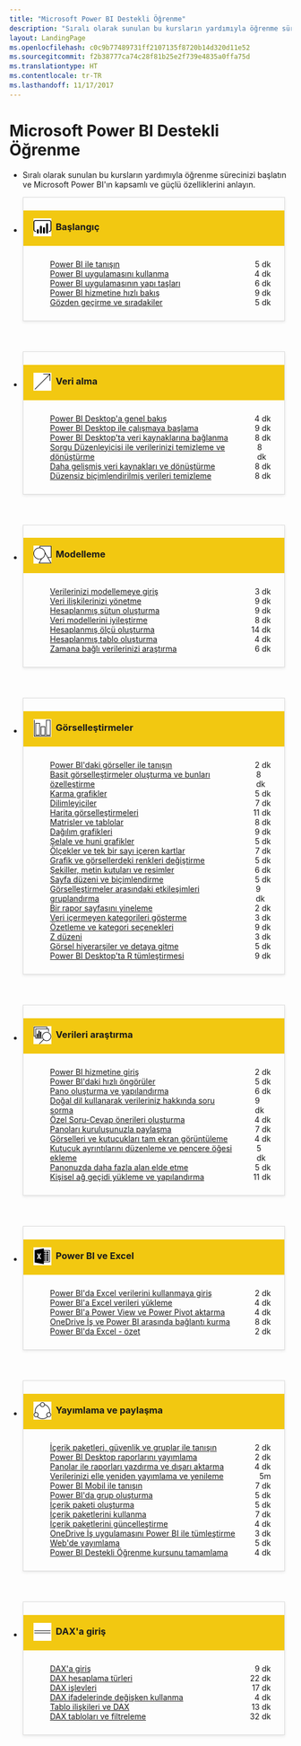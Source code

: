 ```yaml
---
title: "Microsoft Power BI Destekli Öğrenme"
description: "Sıralı olarak sunulan bu kursların yardımıyla öğrenme sürecinizi başlatın ve Microsoft Power BI'ın kapsamlı ve güçlü özelliklerini anlayın."
layout: LandingPage
ms.openlocfilehash: c0c9b77489731ff2107135f8720b14d320d11e52
ms.sourcegitcommit: f2b38777ca74c28f81b25e2f739e4835a0ffa75d
ms.translationtype: HT
ms.contentlocale: tr-TR
ms.lasthandoff: 11/17/2017
---
```

<div id="main" class="v2">
    <div class="container">
        <h1>Microsoft Power BI Destekli Öğrenme</h1>
        <ul id="databases" class="cardsL panelContent" style="display: block; margin: 0px;">
          <li class="fullSpan">
              <div class="container intro">
                  <p>Sıralı olarak sunulan bu kursların yardımıyla öğrenme sürecinizi başlatın ve Microsoft Power BI'ın kapsamlı ve güçlü özelliklerini anlayın.</p>
              </div>
          </li>
          <li>
            <div class="cardSize">
                <div class="cardPadding">
                  <div class="card" style="padding: 0 12px 54px 0;">
                      <div class="cardText" style="box-shadow: 0 2px 5px #e8e8e8; border: 1px solid #dbdbdb;">
                          <h3 class="bgdAccent1" style="padding: 8px; display: flex; background: #f2c811; font-weight: bold; border-bottom: 0; margin-bottom: 0; line-height: 42px">
                            <div class="cardImageOuter" style="margin: 0 8px 0 10px;">
                              <div class="cardImage" style="width: 32px;">
                                <img src="media/logo_power-bi.svg" alt="" data-linktype="absolute-path" class="x-hidden-focus" style="position: relative; top: 6px;">
                              </div>
                            </div>
Başlangıç </h3>
                          <ul class="noBullet" style="margin: 24px;">
                              <li style="display: flex; justify-content: space-between;">
                                <a class="barLink" href="gettingstarted.yml#step-1">Power BI ile tanışın</a>
                                <span style="margin-left: 32px; align-self: center;">5 dk</span>
                              </li>
                              <li style="display: flex; justify-content: space-between;">
                                <a class="barLink" href="gettingstarted.yml#step-2">Power BI uygulamasını kullanma</a>
                                <span style="margin-left: 32px; align-self: center;">4 dk</span>
                              </li>
                              <li style="display: flex; justify-content: space-between;">
                                <a class="barLink" href="gettingstarted.yml#step-3">Power BI uygulamasının yapı taşları</a>
                                <span style="margin-left: 32px; align-self: center;">6 dk</span>
                              </li>
                              <li style="display: flex; justify-content: space-between;">
                                <a class="barLink" href="gettingstarted.yml#step-4">Power BI hizmetine hızlı bakış</a>
                                <span style="margin-left: 32px; align-self: center;">9 dk</span>
                              </li>
                              <li style="display: flex; justify-content: space-between;">
                                <a class="barLink" href="gettingstarted.yml#step-5">Gözden geçirme ve sıradakiler</a>
                                <span style="margin-left: 32px; align-self: center;">5 dk</span>
                              </li>
                          </ul>
                      </div>
                    </div>
                </div>
            </div>
          </li>
          <li>
            <div class="cardSize">
                <div class="cardPadding">
                  <div class="card" style="padding: 0 12px 54px 0;">
                      <div class="cardText" style="box-shadow: 0 2px 5px #e8e8e8; border: 1px solid #dbdbdb;">
                          <h3 class="bgdAccent1" style="padding: 8px; display: flex; background: #f2c811; font-weight: bold; border-bottom: 0; margin-bottom: 0; line-height: 42px">
                            <div class="cardImageOuter" style="margin: 0 8px 0 10px;">
                              <div class="cardImage" style="width: 32px;">
                                <img src="media/pbi-getting-data.svg" alt="" data-linktype="absolute-path" class="x-hidden-focus" style="position: relative; top: 6px;">
                              </div>
                            </div>
Veri alma </h3>
                          <ul class="noBullet" style="margin: 24px;">
                              <li style="display: flex; justify-content: space-between;">
                                <a class="barLink" href="gettingdata.yml#step-1">Power BI Desktop'a genel bakış</a>
                                <span style="margin-left: 32px; align-self: center;">4 dk</span>
                              </li>
                              <li style="display: flex; justify-content: space-between;">
                                <a class="barLink" href="gettingdata.yml#step-2">Power BI Desktop ile çalışmaya başlama</a>
                                <span style="margin-left: 32px; align-self: center;">9 dk</span>
                              </li>
                              <li style="display: flex; justify-content: space-between;">
                                <a class="barLink" href="gettingdata.yml#step-3">Power BI Desktop'ta veri kaynaklarına bağlanma</a>
                                <span style="margin-left: 32px; align-self: center;">8 dk</span>
                              </li>
                              <li style="display: flex; justify-content: space-between;">
                                <a class="barLink" href="gettingdata.yml#step-4">Sorgu Düzenleyicisi ile verilerinizi temizleme ve dönüştürme</a>
                                <span style="margin-left: 32px; align-self: center;">8 dk</span>
                              </li>
                              <li style="display: flex; justify-content: space-between;">
                                <a class="barLink" href="gettingdata.yml#step-5">Daha gelişmiş veri kaynakları ve dönüştürme</a>
                                <span style="margin-left: 32px; align-self: center;">8 dk</span>
                              </li>
                              <li style="display: flex; justify-content: space-between;">
                                <a class="barLink" href="gettingdata.yml#step-6">Düzensiz biçimlendirilmiş verileri temizleme</a>
                                <span style="margin-left: 32px; align-self: center;">8 dk</span>
                              </li>
                          </ul>
                      </div>
                    </div>
                </div>
            </div>
          </li>
          <li>
            <div class="cardSize">
                <div class="cardPadding">
                  <div class="card" style="padding: 0 12px 54px 0;">
                      <div class="cardText" style="box-shadow: 0 2px 5px #e8e8e8; border: 1px solid #dbdbdb;">
                          <h3 class="bgdAccent1" style="padding: 8px; display: flex; background: #f2c811; font-weight: bold; border-bottom: 0; margin-bottom: 0; line-height: 42px">
                            <div class="cardImageOuter" style="margin: 0 8px 0 10px;">
                              <div class="cardImage" style="width: 32px;">
                                <img src="media/pbi-modeling.svg" alt="" data-linktype="absolute-path" class="x-hidden-focus" style="position: relative; top: 6px;">
                              </div>
                            </div>
Modelleme </h3>
                          <ul class="noBullet" style="margin: 24px;">
                              <li style="display: flex; justify-content: space-between;">
                                <a class="barLink" href="modeling.yml#step-1">Verilerinizi modellemeye giriş</a>
                                <span style="margin-left: 32px; align-self: center;">3 dk</span>
                              </li>
                              <li style="display: flex; justify-content: space-between;">
                                <a class="barLink" href="modeling.yml#step-2">Veri ilişkilerinizi yönetme</a>
                                <span style="margin-left: 32px; align-self: center;">9 dk</span>
                              </li>
                              <li style="display: flex; justify-content: space-between;">
                                <a class="barLink" href="modeling.yml#step-3">Hesaplanmış sütun oluşturma</a>
                                <span style="margin-left: 32px; align-self: center;">9 dk</span>
                              </li>
                              <li style="display: flex; justify-content: space-between;">
                                <a class="barLink" href="modeling.yml#step-4">Veri modellerini iyileştirme</a>
                                <span style="margin-left: 32px; align-self: center;">8 dk</span>
                              </li>
                              <li style="display: flex; justify-content: space-between;">
                                <a class="barLink" href="modeling.yml#step-5">Hesaplanmış ölçü oluşturma</a>
                                <span style="margin-left: 32px; align-self: center;">14 dk</span>
                              </li>
                              <li style="display: flex; justify-content: space-between;">
                                <a class="barLink" href="modeling.yml#step-6">Hesaplanmış tablo oluşturma</a>
                                <span style="margin-left: 32px; align-self: center;">4 dk</span>
                              </li>
                              <li style="display: flex; justify-content: space-between;">
                                <a class="barLink" href="modeling.yml#step-7">Zamana bağlı verilerinizi araştırma</a>
                                <span style="margin-left: 32px; align-self: center;">6 dk</span>
                              </li>
                          </ul>
                      </div>
                    </div>
                </div>
            </div>
          </li>
          <li>
            <div class="cardSize">
                <div class="cardPadding">
                  <div class="card" style="padding: 0 12px 54px 0;">
                      <div class="cardText" style="box-shadow: 0 2px 5px #e8e8e8; border: 1px solid #dbdbdb;">
                          <h3 class="bgdAccent1" style="padding: 8px; display: flex; background: #f2c811; font-weight: bold; border-bottom: 0; margin-bottom: 0; line-height: 42px">
                            <div class="cardImageOuter" style="margin: 0 8px 0 10px;">
                              <div class="cardImage" style="width: 32px;">
                                <img src="media/pbi-visualizations.svg" alt="" data-linktype="absolute-path" class="x-hidden-focus" style="position: relative; top: 6px;">
                              </div>
                            </div>
Görselleştirmeler </h3>
                          <ul class="noBullet" style="margin: 24px;">
                              <li style="display: flex; justify-content: space-between;">
                                <a class="barLink" href="visualizations.yml#step-1">Power BI'daki görseller ile tanışın</a>
                                <span style="margin-left: 32px; align-self: center;">2 dk</span>
                              </li>
                              <li style="display: flex; justify-content: space-between;">
                                <a class="barLink" href="visualizations.yml#step-2">Basit görselleştirmeler oluşturma ve bunları özelleştirme</a>
                                <span style="margin-left: 32px; align-self: center;">8 dk</span>
                              </li>
                              <li style="display: flex; justify-content: space-between;">
                                <a class="barLink" href="visualizations.yml#step-3">Karma grafikler</a>
                                <span style="margin-left: 32px; align-self: center;">5 dk</span>
                              </li>
                              <li style="display: flex; justify-content: space-between;">
                                <a class="barLink" href="visualizations.yml#step-4">Dilimleyiciler</a>
                                <span style="margin-left: 32px; align-self: center;">7 dk</span>
                              </li>
                              <li style="display: flex; justify-content: space-between;">
                                <a class="barLink" href="visualizations.yml#step-5">Harita görselleştirmeleri</a>
                                <span style="margin-left: 32px; align-self: center;">11 dk</span>
                              </li>
                              <li style="display: flex; justify-content: space-between;">
                                <a class="barLink" href="visualizations.yml#step-6">Matrisler ve tablolar</a>
                                <span style="margin-left: 32px; align-self: center;">8 dk</span>
                              </li>
                              <li style="display: flex; justify-content: space-between;">
                                <a class="barLink" href="visualizations.yml#step-7">Dağılım grafikleri</a>
                                <span style="margin-left: 32px; align-self: center;">9 dk</span>
                              </li>
                              <li style="display: flex; justify-content: space-between;">
                                <a class="barLink" href="visualizations.yml#step-8">Şelale ve huni grafikler</a>
                                <span style="margin-left: 32px; align-self: center;">5 dk</span>
                              </li>
                              <li style="display: flex; justify-content: space-between;">
                                <a class="barLink" href="visualizations.yml#step-9">Ölçekler ve tek bir sayı içeren kartlar</a>
                                <span style="margin-left: 32px; align-self: center;">7 dk</span>
                              </li>
                              <li style="display: flex; justify-content: space-between;">
                                <a class="barLink" href="visualizations.yml#step-10">Grafik ve görsellerdeki renkleri değiştirme</a>
                                <span style="margin-left: 32px; align-self: center;">5 dk</span>
                              </li>
                              <li style="display: flex; justify-content: space-between;">
                                <a class="barLink" href="visualizations.yml#step-11">Şekiller, metin kutuları ve resimler</a>
                                <span style="margin-left: 32px; align-self: center;">6 dk</span>
                              </li>
                              <li style="display: flex; justify-content: space-between;">
                                <a class="barLink" href="visualizations.yml#step-12">Sayfa düzeni ve biçimlendirme</a>
                                <span style="margin-left: 32px; align-self: center;">5 dk</span>
                              </li>
                              <li style="display: flex; justify-content: space-between;">
                                <a class="barLink" href="visualizations.yml#step-13">Görselleştirmeler arasındaki etkileşimleri gruplandırma</a>
                                <span style="margin-left: 32px; align-self: center;">9 dk</span>
                              </li>
                              <li style="display: flex; justify-content: space-between;">
                                <a class="barLink" href="visualizations.yml#step-14">Bir rapor sayfasını yineleme</a>
                                <span style="margin-left: 32px; align-self: center;">2 dk</span>
                              </li>
                              <li style="display: flex; justify-content: space-between;">
                                <a class="barLink" href="visualizations.yml#step-15">Veri içermeyen kategorileri gösterme</a>
                                <span style="margin-left: 32px; align-self: center;">3 dk</span>
                              </li>
                              <li style="display: flex; justify-content: space-between;">
                                <a class="barLink" href="visualizations.yml#step-16">Özetleme ve kategori seçenekleri</a>
                                <span style="margin-left: 32px; align-self: center;">9 dk</span>
                              </li>
                              <li style="display: flex; justify-content: space-between;">
                                <a class="barLink" href="visualizations.yml#step-17">Z düzeni</a>
                                <span style="margin-left: 32px; align-self: center;">3 dk</span>
                              </li>
                              <li style="display: flex; justify-content: space-between;">
                                <a class="barLink" href="visualizations.yml#step-18">Görsel hiyerarşiler ve detaya gitme</a>
                                <span style="margin-left: 32px; align-self: center;">5 dk</span>
                              </li>
                              <li style="display: flex; justify-content: space-between;">
                                <a class="barLink" href="visualizations.yml#step-19">Power BI Desktop'ta R tümleştirmesi</a>
                                <span style="margin-left: 32px; align-self: center;">9 dk</span>
                              </li>
                          </ul>
                      </div>
                    </div>
                </div>
            </div>
          </li>
          <li>
            <div class="cardSize">
                <div class="cardPadding">
                  <div class="card" style="padding: 0 12px 54px 0;">
                      <div class="cardText" style="box-shadow: 0 2px 5px #e8e8e8; border: 1px solid #dbdbdb;">
                          <h3 class="bgdAccent1" style="padding: 8px; display: flex; background: #f2c811; font-weight: bold; border-bottom: 0; margin-bottom: 0; line-height: 42px">
                            <div class="cardImageOuter" style="margin: 0 8px 0 10px;">
                              <div class="cardImage" style="width: 32px;">
                                <img src="media/pbi-exploring-data.svg" alt="" data-linktype="absolute-path" class="x-hidden-focus" style="position: relative; top: 6px;">
                              </div>
                            </div>
Verileri araştırma </h3>
                          <ul class="noBullet" style="margin: 24px;">
                              <li style="display: flex; justify-content: space-between;">
                                <a class="barLink" href="exploringdata.yml#step-1">Power BI hizmetine giriş</a>
                                <span style="margin-left: 32px; align-self: center;">2 dk</span>
                              </li>
                              <li style="display: flex; justify-content: space-between;">
                                <a class="barLink" href="exploringdata.yml#step-2">Power BI'daki hızlı öngörüler</a>
                                <span style="margin-left: 32px; align-self: center;">5 dk</span>
                              </li>
                              <li style="display: flex; justify-content: space-between;">
                                <a class="barLink" href="exploringdata.yml#step-3">Pano oluşturma ve yapılandırma</a>
                                <span style="margin-left: 32px; align-self: center;">6 dk</span>
                              </li>
                              <li style="display: flex; justify-content: space-between;">
                                <a class="barLink" href="exploringdata.yml#step-4">Doğal dil kullanarak verileriniz hakkında soru sorma</a>
                                <span style="margin-left: 32px; align-self: center;">9 dk</span>
                              </li>
                              <li style="display: flex; justify-content: space-between;">
                                <a class="barLink" href="exploringdata.yml#step-5">Özel Soru-Cevap önerileri oluşturma</a>
                                <span style="margin-left: 32px; align-self: center;">4 dk</span>
                              </li>
                              <li style="display: flex; justify-content: space-between;">
                                <a class="barLink" href="exploringdata.yml#step-6">Panoları kuruluşunuzla paylaşma</a>
                                <span style="margin-left: 32px; align-self: center;">7 dk</span>
                              </li>
                              <li style="display: flex; justify-content: space-between;">
                                <a class="barLink" href="exploringdata.yml#step-7">Görselleri ve kutucukları tam ekran görüntüleme</a>
                                <span style="margin-left: 32px; align-self: center;">4 dk</span>
                              </li>
                              <li style="display: flex; justify-content: space-between;">
                                <a class="barLink" href="exploringdata.yml#step-8">Kutucuk ayrıntılarını düzenleme ve pencere öğesi ekleme</a>
                                <span style="margin-left: 32px; align-self: center;">5 dk</span>
                              </li>
                              <li style="display: flex; justify-content: space-between;">
                                <a class="barLink" href="exploringdata.yml#step-9">Panonuzda daha fazla alan elde etme</a>
                                <span style="margin-left: 32px; align-self: center;">5 dk</span>
                              </li>
                              <li style="display: flex; justify-content: space-between;">
                                <a class="barLink" href="exploringdata.yml#step-10">Kişisel ağ geçidi yükleme ve yapılandırma</a>
                                <span style="margin-left: 32px; align-self: center;">11 dk</span>
                              </li>
                          </ul>
                      </div>
                    </div>
                </div>
            </div>
          </li>
          <li>
            <div class="cardSize">
                <div class="cardPadding">
                  <div class="card" style="padding: 0 12px 54px 0;">
                      <div class="cardText" style="box-shadow: 0 2px 5px #e8e8e8; border: 1px solid #dbdbdb;">
                          <h3 class="bgdAccent1" style="padding: 8px; display: flex; background: #f2c811; font-weight: bold; border-bottom: 0; margin-bottom: 0; line-height: 42px">
                            <div class="cardImageOuter" style="margin: 0 8px 0 10px;">
                              <div class="cardImage" style="width: 32px;">
                                <img src="media/logo_excel-blk.svg" alt="" data-linktype="absolute-path" class="x-hidden-focus" style="position: relative; top: 6px;">
                              </div>
                            </div>
Power BI ve Excel </h3>
                          <ul class="noBullet" style="margin: 24px;">
                              <li style="display: flex; justify-content: space-between;">
                                <a class="barLink" href="powerbiandexcel.yml#step-1">Power BI'da Excel verilerini kullanmaya giriş</a>
                                <span style="margin-left: 32px; align-self: center;">2 dk</span>
                              </li>
                              <li style="display: flex; justify-content: space-between;">
                                <a class="barLink" href="powerbiandexcel.yml#step-2">Power BI'a Excel verileri yükleme</a>
                                <span style="margin-left: 32px; align-self: center;">4 dk</span>
                              </li>
                              <li style="display: flex; justify-content: space-between;">
                                <a class="barLink" href="powerbiandexcel.yml#step-3">Power BI'a Power View ve Power Pivot aktarma</a>
                                <span style="margin-left: 32px; align-self: center;">4 dk</span>
                              </li>
                              <li style="display: flex; justify-content: space-between;">
                                <a class="barLink" href="powerbiandexcel.yml#step-4">OneDrive İş ve Power BI arasında bağlantı kurma</a>
                                <span style="margin-left: 32px; align-self: center;">8 dk</span>
                              </li>
                              <li style="display: flex; justify-content: space-between;">
                                <a class="barLink" href="powerbiandexcel.yml#step-5">Power BI'da Excel - özet</a>
                                <span style="margin-left: 32px; align-self: center;">2 dk</span>
                              </li>
                          </ul>
                      </div>
                    </div>
                </div>
            </div>
          </li>
          <li>
            <div class="cardSize">
                <div class="cardPadding">
                  <div class="card" style="padding: 0 12px 54px 0;">
                      <div class="cardText" style="box-shadow: 0 2px 5px #e8e8e8; border: 1px solid #dbdbdb;">
                          <h3 class="bgdAccent1" style="padding: 8px; display: flex; background: #f2c811; font-weight: bold; border-bottom: 0; margin-bottom: 0; line-height: 42px">
                            <div class="cardImageOuter" style="margin: 0 8px 0 10px;">
                              <div class="cardImage" style="width: 32px;">
                                <img src="media/pbi-pub-sharing.svg" alt="" data-linktype="absolute-path" class="x-hidden-focus" style="position: relative; top: 6px;">
                              </div>
                            </div>
Yayımlama ve paylaşma </h3>
                          <ul class="noBullet" style="margin: 24px;">
                              <li style="display: flex; justify-content: space-between;">
                                <a class="barLink" href="publishingandsharing.yml#step-1">İçerik paketleri, güvenlik ve gruplar ile tanışın</a>
                                <span style="margin-left: 32px; align-self: center;">2 dk</span>
                              </li>
                              <li style="display: flex; justify-content: space-between;">
                                <a class="barLink" href="publishingandsharing.yml#step-2">Power BI Desktop raporlarını yayımlama</a>
                                <span style="margin-left: 32px; align-self: center;">2 dk</span>
                              </li>
                              <li style="display: flex; justify-content: space-between;">
                                <a class="barLink" href="publishingandsharing.yml#step-3">Panolar ile raporları yazdırma ve dışarı aktarma</a>
                                <span style="margin-left: 32px; align-self: center;">4 dk</span>
                              </li>
                              <li style="display: flex; justify-content: space-between;">
                                <a class="barLink" href="publishingandsharing.yml#step-4">Verilerinizi elle yeniden yayımlama ve yenileme</a>
                                <span style="margin-left: 32px; align-self: center;">5m</span>
                              </li>
                              <li style="display: flex; justify-content: space-between;">
                                <a class="barLink" href="publishingandsharing.yml#step-5">Power BI Mobil ile tanışın</a>
                                <span style="margin-left: 32px; align-self: center;">7 dk</span>
                              </li>
                              <li style="display: flex; justify-content: space-between;">
                                <a class="barLink" href="publishingandsharing.yml#step-6">Power BI'da grup oluşturma</a>
                                <span style="margin-left: 32px; align-self: center;">5 dk</span>
                              </li>
                              <li style="display: flex; justify-content: space-between;">
                                <a class="barLink" href="publishingandsharing.yml#step-7">İçerik paketi oluşturma</a>
                                <span style="margin-left: 32px; align-self: center;">5 dk</span>
                              </li>
                              <li style="display: flex; justify-content: space-between;">
                                <a class="barLink" href="publishingandsharing.yml#step-8">İçerik paketlerini kullanma</a>
                                <span style="margin-left: 32px; align-self: center;">7 dk</span>
                              </li>
                              <li style="display: flex; justify-content: space-between;">
                                <a class="barLink" href="publishingandsharing.yml#step-9">İçerik paketlerini güncelleştirme</a>
                                <span style="margin-left: 32px; align-self: center;">4 dk</span>
                              </li>
                              <li style="display: flex; justify-content: space-between;">
                                <a class="barLink" href="publishingandsharing.yml#step-10">OneDrive İş uygulamasını Power BI ile tümleştirme</a>
                                <span style="margin-left: 32px; align-self: center;">3 dk</span>
                              </li>
                              <li style="display: flex; justify-content: space-between;">
                                <a class="barLink" href="publishingandsharing.yml#step-11">Web'de yayımlama</a>
                                <span style="margin-left: 32px; align-self: center;">5 dk</span>
                              </li>
                              <li style="display: flex; justify-content: space-between;">
                                <a class="barLink" href="publishingandsharing.yml#step-12">Power BI Destekli Öğrenme kursunu tamamlama</a>
                                <span style="margin-left: 32px; align-self: center;">4 dk</span>
                              </li>
                          </ul>
                      </div>
                    </div>
                </div>
            </div>
          </li>
          <li>
            <div class="cardSize">
                <div class="cardPadding">
                  <div class="card" style="padding: 0 12px 54px 0;">
                      <div class="cardText" style="box-shadow: 0 2px 5px #e8e8e8; border: 1px solid #dbdbdb;">
                          <h3 class="bgdAccent1" style="padding: 8px; display: flex; background: #f2c811; font-weight: bold; border-bottom: 0; margin-bottom: 0; line-height: 42px">
                            <div class="cardImageOuter" style="margin: 0 8px 0 10px;">
                              <div class="cardImage" style="width: 32px;">
                                <img src="media/pbi-dax-intro.svg" alt="" data-linktype="absolute-path" class="x-hidden-focus" style="position: relative; top: 6px;">
                              </div>
                            </div>
DAX'a giriş </h3>
                          <ul class="noBullet" style="margin: 24px;">
                              <li style="display: flex; justify-content: space-between;">
                                <a class="barLink" href="introductiontodax.yml#step-1">DAX'a giriş</a>
                                <span style="margin-left: 32px; align-self: center;">9 dk</span>
                              </li>
                              <li style="display: flex; justify-content: space-between;">
                                <a class="barLink" href="introductiontodax.yml#step-2">DAX hesaplama türleri</a>
                                <span style="margin-left: 32px; align-self: center;">22 dk</span>
                              </li>
                              <li style="display: flex; justify-content: space-between;">
                                <a class="barLink" href="introductiontodax.yml#step-3">DAX işlevleri</a>
                                <span style="margin-left: 32px; align-self: center;">17 dk</span>
                              </li>
                              <li style="display: flex; justify-content: space-between;">
                                <a class="barLink" href="introductiontodax.yml#step-4">DAX ifadelerinde değişken kullanma</a>
                                <span style="margin-left: 32px; align-self: center;">4 dk</span>
                              </li>
                              <li style="display: flex; justify-content: space-between;">
                                <a class="barLink" href="introductiontodax.yml#step-5">Tablo ilişkileri ve DAX</a>
                                <span style="margin-left: 32px; align-self: center;">13 dk</span>
                              </li>
                              <li style="display: flex; justify-content: space-between;">
                                <a class="barLink" href="introductiontodax.yml#step-6">DAX tabloları ve filtreleme</a>
                                <span style="margin-left: 32px; align-self: center;">32 dk</span>
                              </li>
                          </ul>
                      </div>
                    </div>
                </div>
            </div>
          </li>
      </ul>
    </div>
</div>
